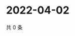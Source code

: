 # 2022-04-02

共 0 条

<!-- BEGIN WEIBO -->
<!-- 最后更新时间 Sat Apr 02 2022 10:26:35 GMT+0800 (China Standard Time) -->

<!-- END WEIBO -->
